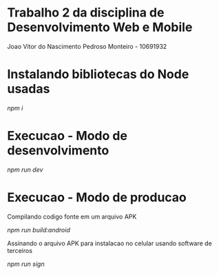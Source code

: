 <h1>Trabalho 2 da disciplina de Desenvolvimento Web e Mobile</h1>

<p>Joao Vitor do Nascimento Pedroso Monteiro - 10691932</p>

<h1>Instalando bibliotecas do Node usadas</h1>
<p><i>npm i</i></p>

<h1>Execucao - Modo de desenvolvimento</h1>
<p><i>npm run dev</i></p>

<h1>Execucao - Modo de producao</h1>
<p>Compilando codigo fonte em um arquivo APK</p>
<p><i>npm run build:android</i></p>
<p>Assinando o arquivo APK para instalacao no celular usando <a link="https://github.com/patrickfav/uber-apk-signer">software de terceiros</a></p>
<p><i>npm run sign</i></p>